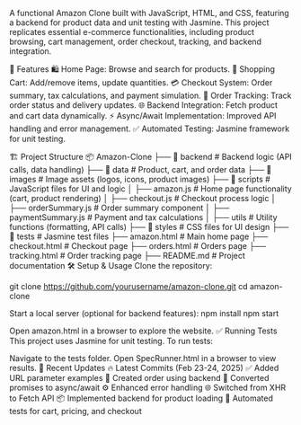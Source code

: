 A functional Amazon Clone built with JavaScript, HTML, and CSS, featuring a backend for product data and unit testing with Jasmine. This project replicates essential e-commerce functionalities, including product browsing, cart management, order checkout, tracking, and backend integration.

🚀 Features
🛍️ Home Page: Browse and search for products.
🛒 Shopping Cart: Add/remove items, update quantities.
💳 Checkout System: Order summary, tax calculations, and payment simulation.
🚚 Order Tracking: Track order status and delivery updates.
🌐 Backend Integration: Fetch product and cart data dynamically.
⚡ Async/Await Implementation: Improved API handling and error management.
✅ Automated Testing: Jasmine framework for unit testing.

🏗 Project Structure
📦 Amazon-Clone
├── 📁 backend           # Backend logic (API calls, data handling)
├── 📁 data              # Product, cart, and order data
├── 📁 images            # Image assets (logos, icons, product images)
├── 📁 scripts           # JavaScript files for UI and logic
│   ├── amazon.js       # Home page functionality (cart, product rendering)
│   ├── checkout.js     # Checkout process logic
│   ├── orderSummary.js # Order summary component
│   ├── paymentSummary.js # Payment and tax calculations
│   ├── utils           # Utility functions (formatting, API calls)
├── 📁 styles            # CSS files for UI design
├── 📁 tests             # Jasmine test files
├── amazon.html         # Main home page
├── checkout.html       # Checkout page
├── orders.html         # Orders page
├── tracking.html       # Order tracking page
├── README.md           # Project documentation
🛠 Setup & Usage
Clone the repository:

git clone https://github.com/yourusername/amazon-clone.git
cd amazon-clone

Start a local server (optional for backend features):
npm install
npm start

Open amazon.html in a browser to explore the website.
✅ Running Tests
This project uses Jasmine for unit testing. To run tests:

Navigate to the tests folder.
Open SpecRunner.html in a browser to view results.
🔄 Recent Updates
🔥 Latest Commits (Feb 23-24, 2025)
✅ Added URL parameter examples
🚀 Created order using backend
🔄 Converted promises to async/await
⚙️ Enhanced error handling
🌐 Switched from XHR to Fetch API
📦 Implemented backend for product loading
🧪 Automated tests for cart, pricing, and checkout
